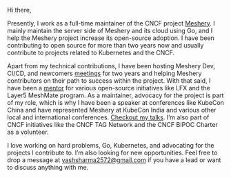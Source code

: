 Hi there,

Presently, I work as a full-time maintainer of the CNCF project [Meshery](https://github.com/meshery/meshery). I mainly maintain the server side of Meshery and its cloud using Go, and I help the Meshery project increase its open-source adoption. I have been contributing to open source for more than two years now and usually contribute to projects related to Kubernetes and the CNCF.

Apart from my technical contributions, I have been hosting Meshery Dev, CI/CD, and newcomers [meetings](https://youtu.be/tQrtLIpjAy0) for two years and helping Meshery contributors on their path to success within the project. With that said, I have been a [mentor](https://mentorship.lfx.linuxfoundation.org/mentor/d494f314-ed16-478b-8a0f-9ed259e7ee11) for various open-source initiatives like LFX and the Layer5 MeshMate program. As a maintainer, advocacy for the project is part of my role, which is why I have been a speaker at conferences like KubeCon China and have represented Meshery at KubeCon India and various other local and international conferences. [Checkout my talks](https://github.com/Yashsharma1911/programs). I’m also part of CNCF initiatives like the CNCF TAG Network and the CNCF BIPOC Charter as a volunteer.

I love working on hard problems, Go, Kubernetes, and advocating for the projects I contribute to. I’m also looking for new opportunities. Feel free to drop a message at yashsharma2572@gmail.com if you have a lead or want to discuss anything with me.
